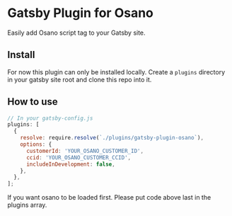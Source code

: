 # Gatsby Plugin for Osano

Easily add Osano script tag to your Gatsby site.

## Install

For now this plugin can only be installed locally. Create a `plugins` directory in your gatsby site root and clone this repo into it.

## How to use

```javascript
// In your gatsby-config.js
plugins: [
  {
    resolve: require.resolve(`./plugins/gatsby-plugin-osano`),
    options: {
      customerId: 'YOUR_OSANO_CUSTOMER_ID',
      ccid: 'YOUR_OSANO_CUSTOMER_CCID',
      includeInDevelopment: false,
    },
  },
];
```

If you want osano to be loaded first. Please put code above last in the plugins array.